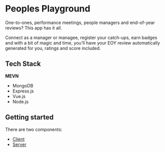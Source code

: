 # Peoples Playground

One-to-ones, performance meetings, people managers and end-of-year reviews? This app has it all.

Connect as a manager or managee, register your catch-ups, earn badges and with a bit of magic and time, you'll have your EOY review automatically generated for you, ratings and score included.

## Tech Stack
**MEVN**
* MongoDB
* Express.js
* Vue.js
* Node.js

## Getting started
There are two components:
* [Client](client/)
* [Server](server/)